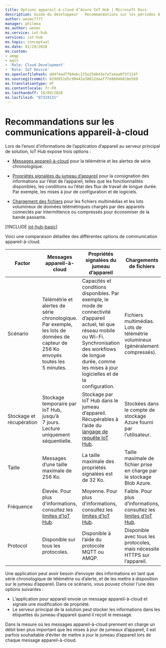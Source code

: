 ```yaml
---
title: Options appareil-à-cloud d’Azure IoT Hub | Microsoft Docs
description: Guide du développeur - Recommandations sur les périodes d’utilisation des messages appareil-à-cloud, des propriétés signalées et du chargement des fichiers pour les communications cloud-à-appareil.
author: wesmc7777
manager: philmea
ms.author: wesmc
ms.service: iot-hub
services: iot-hub
ms.topic: conceptual
ms.date: 01/29/2018
ms.custom:
- amqp
- mqtt
- 'Role: Cloud Development'
- 'Role: IoT Device'
ms.openlocfilehash: dd4f4ad7f84ebc1f5e254843e7afa4aa0f3f224f
ms.sourcegitcommit: 829d951d5c90442a38012daaf77e86046018e5b9
ms.translationtype: HT
ms.contentlocale: fr-FR
ms.lasthandoff: 10/09/2020
ms.locfileid: "87319131"
---
```

# <a name="device-to-cloud-communications-guidance"></a>Recommandations sur les communications appareil-à-cloud

Lors de l’envoi d’informations de l’application d’appareil au serveur principal de solution, IoT Hub expose trois options :

* [Messages appareil-à-cloud](iot-hub-devguide-messages-d2c.md) pour la télémétrie et les alertes de série chronologique.

* [Propriétés signalées du jumeau d’appareil](iot-hub-devguide-device-twins.md) pour la consignation des informations sur l’état de l’appareil, telles que les fonctionnalités disponibles, les conditions ou l’état des flux de travail de longue durée. Par exemple, les mises à jour de configuration et de logiciels.

* [Chargement des fichiers](iot-hub-devguide-file-upload.md) pour les fichiers multimédias et les lots volumineux de données télémétriques chargés par des appareils connectés par intermittence ou compressés pour économiser de la bande passante.

[!INCLUDE [iot-hub-basic](../../includes/iot-hub-basic-partial.md)]

Voici une comparaison détaillée des différentes options de communication appareil-à-cloud.

| Factor | Messages appareil-à-cloud | Propriétés signalées du jumeau d’appareil | Chargements de fichiers |
| ---- | ------- | ---------- | ---- |
| Scénario | Télémétrie et alertes de série chronologique. Par exemple, les lots de données de capteur de 256 Ko envoyés toutes les 5 minutes. | Capacités et conditions disponibles. Par exemple, le mode de connectivité d’appareil actuel, tel que réseau mobile ou Wi-Fi. Synchronisation des workflows de longue durée, comme les mises à jour logicielles et de la configuration. | Fichiers multimédias. Lots de télémétrie volumineux (généralement compressés). |
| Stockage et récupération | Stockage temporaire par IoT Hub, jusqu’à 7 jours. Lecture uniquement séquentielle. | Stockage par IoT Hub dans le jumeau d’appareil. Récupérables à l’aide du [langage de requête IoT Hub](iot-hub-devguide-query-language.md). | Stockées dans le compte de stockage Azure fourni par l’utilisateur. |
| Taille | Messages d’une taille maximale de 256 Ko. | La taille maximale des propriétés signalées est de 32 Ko. | Taille maximale de fichier prise en charge par le stockage Blob Azure. |
| Fréquence | Élevée. Pour plus d’informations, consultez les [limites d’IoT Hub](iot-hub-devguide-quotas-throttling.md). | Moyenne. Pour plus d’informations, consultez les [limites d’IoT Hub](iot-hub-devguide-quotas-throttling.md). | Faible. Pour plus d’informations, consultez les [limites d’IoT Hub](iot-hub-devguide-quotas-throttling.md). |
| Protocol | Disponible sur tous les protocoles. | Disponible à l’aide du protocole MQTT ou AMQP. | Disponible avec tous les protocoles, mais nécessite HTTPS sur l’appareil. |

Une application peut avoir besoin d’envoyer des informations en tant que série chronologique de télémétrie ou d’alerte, et de les mettre à disposition sur le jumeau d’appareil. Dans ce scénario, vous pouvez choisir l’une des options suivantes :

* L’application pour appareil envoie un message appareil-à-cloud et signale une modification de propriété.
* Le serveur principal de la solution peut stocker les informations dans les étiquettes du jumeau d’appareil quand il reçoit le message.

Dans la mesure où les messages appareil-à-cloud prennent en charge un débit bien plus important que les mises à jour de jumeaux d’appareil, il est parfois souhaitable d’éviter de mettre à jour le jumeau d’appareil lors de chaque message appareil-à-cloud.
